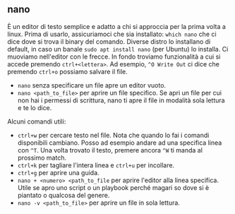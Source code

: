 ## nano

È un editor di testo semplice e adatto a chi si approccia per la prima volta a linux. Prima di usarlo, assicuriamoci che sia installato: `which nano` che ci dice dove si trova il binary del comando. Diverse distro lo installano di default, in caso un banale `sudo apt install nano` (per Ubuntu) lo installa. Ci muoviamo nell'editor con le frecce. In fondo troviamo funzionalità a cui si accede premendo `ctrl+<lettera>`. Ad esempio, `^O Write Out` ci dice che premendo `ctrl+o` possiamo salvare il file.

- `nano` senza specificare un file apre un editor vuoto. 
- `nano <path_to_file>` per aprire un file specifico. Se apri un file per cui non hai i permessi di scrittura, nano ti apre il file in modalità sola lettura e te lo dice. 

Alcuni comandi utili:
- `ctrl+w` per cercare testo nel file. Nota che quando lo fai i comandi disponibili cambiano. Posso ad esempio andare ad una specifica linea con `^T`. Una volta trovato il testo, premere ancora `^W` ti manda al prossimo match.
- `ctrl+k` per tagliare l'intera linea e `ctrl+u` per incollare. 
- `ctrl+g` per aprire una guida.
- `nano + <numero> <path_to_file` per aprire l'editor alla linea specifica. Utile se apro uno script o un playbook perché magari so dove si è piantato o qualcosa del genere.
- `nano -v <path_to_file>` per aprire un file in sola lettura.
